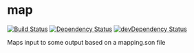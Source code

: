 map
===

[![Build Status](https://travis-ci.org/RickEyre/map.svg?branch=master)](https://travis-ci.org/RickEyre/map) [![Dependency Status](https://david-dm.org/RickEyre/map.svg?theme=shields.io)](https://david-dm.org/RickEyre/map) [![devDependency Status](https://david-dm.org/RickEyre/map/dev-status.svg?theme=shields.io)](https://david-dm.org/RickEyre/map#info=devDependencies)

Maps input to some output based on a mapping.son file
